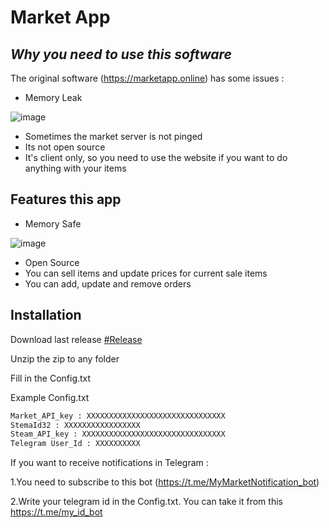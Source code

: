 # Market App
## _Why you need to use this software_

The original software (https://marketapp.online) has some issues :

- Memory Leak

![image](https://user-images.githubusercontent.com/88516266/188512186-3d6c97d3-b8f9-465d-8b65-38468399f703.png)

- Sometimes the market server is not pinged
- Its not open source
- It's client only, so you need to use the website if you want to do anything with your items 

## Features this app

- Memory Safe

![image](https://user-images.githubusercontent.com/88516266/188512279-fd658904-6f01-4898-99f1-fed3756c80a4.png)

- Open Source
- You can sell items and update prices for current sale items
- You can add, update and remove orders

## Installation

Download last release [#Release]()


Unzip the zip to any folder

Fill in the Config.txt

Example Config.txt

```sh
Market_API_key : XXXXXXXXXXXXXXXXXXXXXXXXXXXXXXX
StemaId32 : XXXXXXXXXXXXXXXXX
Steam_API_key : XXXXXXXXXXXXXXXXXXXXXXXXXXXXXXXX
Telegram User_Id : XXXXXXXXXX
```

If you want to receive notifications in Telegram :

1.You need to subscribe to this bot (https://t.me/MyMarketNotification_bot)

2.Write your telegram id in the Config.txt. You can take it from this https://t.me/my_id_bot

